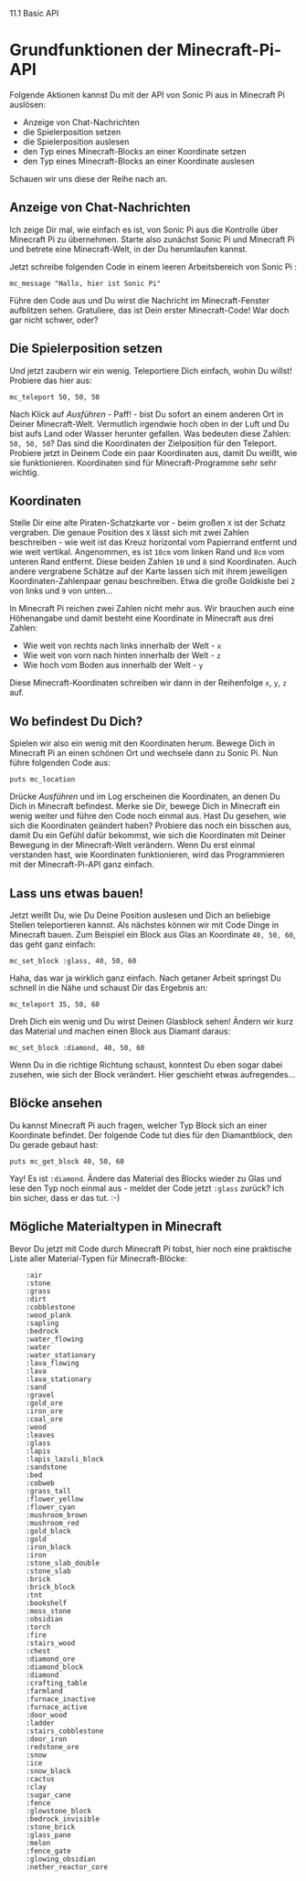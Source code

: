 11.1 Basic API

# Grundfunktionen der Minecraft-Pi-API

Folgende Aktionen kannst Du mit der API von Sonic Pi aus in Minecraft
Pi auslösen:

* Anzeige von Chat-Nachrichten
* die Spielerposition setzen
* die Spielerposition auslesen
* den Typ eines Minecraft-Blocks an einer Koordinate setzen
* den Typ eines Minecraft-Blocks an einer Koordinate auslesen


Schauen wir uns diese der Reihe nach an.

## Anzeige von Chat-Nachrichten

Ich zeige Dir mal, wie einfach es ist, von Sonic Pi aus die Kontrolle
über Minecraft Pi zu übernehmen. Starte also zunächst Sonic Pi und
Minecraft Pi und betrete eine Minecraft-Welt, in der Du herumlaufen
kannst.

Jetzt schreibe folgenden Code in einem leeren Arbeitsbereich von
Sonic Pi :

```
mc_message "Hallo, hier ist Sonic Pi"
```

Führe den Code aus und Du wirst die Nachricht im Minecraft-Fenster
aufblitzen sehen. Gratuliere, das ist Dein erster Minecraft-Code!
War doch gar nicht schwer, oder?

## Die Spielerposition setzen

Und jetzt zaubern wir ein wenig. Teleportiere Dich einfach, wohin
Du willst! Probiere das hier aus:

```
mc_teleport 50, 50, 50
```

Nach Klick auf *Ausführen* - Paff! - bist Du sofort an einem anderen
Ort in Deiner Minecraft-Welt. Vermutlich irgendwie hoch oben in der Luft
und Du bist aufs Land oder Wasser herunter gefallen. Was bedeuten
diese Zahlen: `50, 50, 50`? Das sind die Koordinaten der Zielposition
für den Teleport. Probiere jetzt in Deinem Code ein paar Koordinaten
aus, damit Du weißt, wie sie funktionieren. Koordinaten sind für
Minecraft-Programme sehr sehr wichtig.

## Koordinaten

Stelle Dir eine alte Piraten-Schatzkarte vor - beim großen `X` ist der
Schatz vergraben. Die genaue Position des `X` lässt sich mit zwei
Zahlen beschreiben - wie weit ist das Kreuz horizontal vom Papierrand
entfernt und wie weit vertikal. Angenommen, es ist `10cm` vom linken
Rand und `8cm` vom unteren Rand entfernt. Diese beiden Zahlen `10`
und `8` sind Koordinaten. Auch andere vergrabene Schätze auf der Karte
lassen sich mit ihrem jeweiligen Koordinaten-Zahlenpaar genau
beschreiben. Etwa die große Goldkiste bei `2` von links und `9`
von unten...

In Minecraft Pi reichen zwei Zahlen nicht mehr aus. Wir brauchen auch
eine Höhenangabe und damit besteht eine Koordinate in Minecraft aus
drei Zahlen:

* Wie weit von rechts nach links innerhalb der Welt - `x`
* Wie weit von vorn nach hinten innerhalb der Welt - `z`
* Wie hoch vom Boden aus innerhalb der Welt - `y`

Diese Minecraft-Koordinaten schreiben wir dann in der Reihenfolge
`x`, `y`, `z` auf.

## Wo befindest Du Dich?

Spielen wir also ein wenig mit den Koordinaten herum. Bewege Dich
in Minecraft Pi an einen schönen Ort und wechsele dann zu Sonic Pi.
Nun führe folgenden Code aus:

```
puts mc_location
```

Drücke *Ausführen* und im Log erscheinen die Koordinaten, an denen Du
Dich in Minecraft befindest. Merke sie Dir, bewege Dich in Minecraft
ein wenig weiter und führe den Code noch einmal aus. Hast Du gesehen,
wie sich die Koordinaten geändert haben? Probiere das noch ein bisschen
aus, damit Du ein Gefühl dafür bekommst, wie sich die Koordinaten
mit Deiner Bewegung in der Minecraft-Welt verändern. Wenn Du erst einmal
verstanden hast, wie Koordinaten funktionieren, wird das Programmieren
mit der Minecraft-Pi-API ganz einfach.

## Lass uns etwas bauen!

Jetzt weißt Du, wie Du Deine Position auslesen und Dich an beliebige
Stellen teleportieren kannst. Als nächstes können wir mit Code Dinge in
Minecraft bauen. Zum Beispiel ein Block aus Glas an Koordinate
`40, 50, 60`, das geht ganz einfach:

```
mc_set_block :glass, 40, 50, 60
```

Haha, das war ja wirklich ganz einfach. Nach getaner Arbeit springst
Du schnell in die Nähe und schaust Dir das Ergebnis an:

```
mc_teleport 35, 50, 60
```

Dreh Dich ein wenig und Du wirst Deinen Glasblock sehen! Ändern wir kurz
das Material und machen einen Block aus Diamant daraus:

```
mc_set_block :diamond, 40, 50, 60
```

Wenn Du in die richtige Richtung schaust, konntest Du eben sogar
dabei zusehen, wie sich der Block verändert. Hier geschieht etwas
aufregendes...

## Blöcke ansehen

Du kannst Minecraft Pi auch fragen, welcher Typ Block sich an einer
Koordinate befindet. Der folgende Code tut dies für den Diamantblock,
den Du gerade gebaut hast:

```
puts mc_get_block 40, 50, 60
```

Yay! Es ist `:diamond`. Ändere das Material des Blocks wieder zu Glas
und lese den Typ noch einmal aus - meldet der Code jetzt `:glass`
zurück? Ich bin sicher, dass er das tut. :-)

## Mögliche Materialtypen in Minecraft

Bevor Du jetzt mit Code durch Minecraft Pi tobst, hier noch eine
praktische Liste aller Material-Typen für Minecraft-Blöcke:

        :air
        :stone
        :grass
        :dirt
        :cobblestone
        :wood_plank
        :sapling
        :bedrock
        :water_flowing
        :water
        :water_stationary
        :lava_flowing
        :lava
        :lava_stationary
        :sand
        :gravel
        :gold_ore
        :iron_ore
        :coal_ore
        :wood
        :leaves
        :glass
        :lapis
        :lapis_lazuli_block
        :sandstone
        :bed
        :cobweb
        :grass_tall
        :flower_yellow
        :flower_cyan
        :mushroom_brown
        :mushroom_red
        :gold_block
        :gold
        :iron_block
        :iron
        :stone_slab_double
        :stone_slab
        :brick
        :brick_block
        :tnt
        :bookshelf
        :moss_stone
        :obsidian
        :torch
        :fire
        :stairs_wood
        :chest
        :diamond_ore
        :diamond_block
        :diamond
        :crafting_table
        :farmland
        :furnace_inactive
        :furnace_active
        :door_wood
        :ladder
        :stairs_cobblestone
        :door_iron
        :redstone_ore
        :snow
        :ice
        :snow_block
        :cactus
        :clay
        :sugar_cane
        :fence
        :glowstone_block
        :bedrock_invisible
        :stone_brick
        :glass_pane
        :melon
        :fence_gate
        :glowing_obsidian
        :nether_reactor_core
